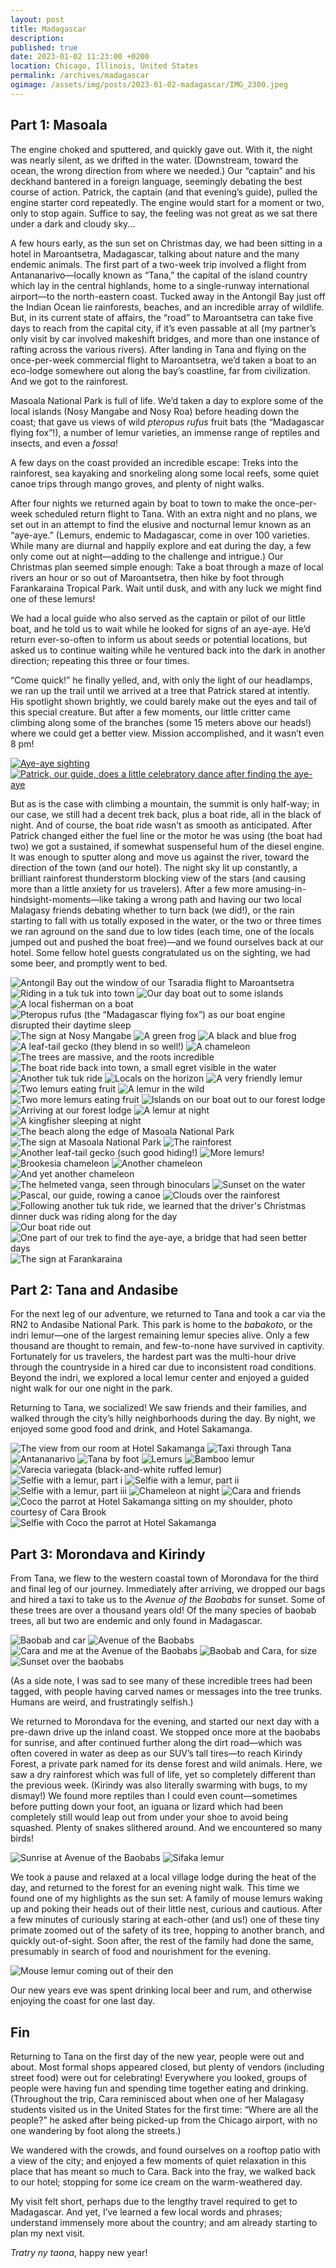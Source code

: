 ```yaml
---
layout: post
title: Madagascar
description: 
published: true
date: 2023-01-02 11:23:00 +0200
location: Chicago, Illinois, United States
permalink: /archives/madagascar
ogimage: /assets/img/posts/2023-01-02-madagascar/IMG_2300.jpeg
---
```

## Part 1: Masoala

The engine choked and sputtered, and quickly gave out. With it, the night was nearly silent, as we drifted in the water. (Downstream, toward the ocean, the wrong direction from where we needed.) Our “captain” and his deckhand bantered in a foreign language, seemingly debating the best course of action. Patrick, the captain (and that evening’s guide), pulled the engine starter cord repeatedly. The engine would start for a moment or two, only to stop again. Suffice to say, the feeling was not great as we sat there under a dark and cloudy sky...

A few hours early, as the sun set on Christmas day, we had been sitting in a hotel in Maroantsetra, Madagascar, talking about nature and the many endemic animals. The first part of a two-week trip involved a flight from Antananarivo—locally known as “Tana,” the capital of the island country which lay in the central highlands, home to a single-runway international airport—to the north-eastern coast. Tucked away in the Antongil Bay just off the Indian Ocean lie rainforests, beaches, and an incredible array of wildlife. But, in its current state of affairs, the “road” to Maroantsetra can take five days to reach from the capital city, if it’s even passable at all (my partner’s only visit by car involved makeshift bridges, and more than one instance of rafting across the various rivers). After landing in Tana and flying on the once-per-week commercial flight to Maroantsetra, we’d taken a boat to an eco-lodge somewhere out along the bay’s coastline, far from civilization. And we got to the rainforest.

Masoala National Park is full of life. We’d taken a day to explore some of the local islands (Nosy Mangabe and Nosy Roa) before heading down the coast; that gave us views of wild *pteropus rufus* fruit bats (the “Madagascar flying fox”!), a number of lemur varieties, an immense range of reptiles and insects, and even a *fossa*!

A few days on the coast provided an incredible escape: Treks into the rainforest, sea kayaking and snorkeling along some local reefs, some quiet canoe trips through mango groves, and plenty of night walks.

After four nights we returned again by boat to town to make the once-per-week scheduled return flight to Tana. With an extra night and no plans, we set out in an attempt to find the elusive and nocturnal lemur known as an “aye-aye.” (Lemurs, endemic to Madagascar, come in over 100 varieties. While many are diurnal and happily explore and eat during the day, a few only come out at night—adding to the challenge and intrigue.) Our Christmas plan seemed simple enough: Take a boat through a maze of local rivers an hour or so out of Maroantsetra, then hike by foot through Farankaraina Tropical Park. Wait until dusk, and with any luck we might find one of these lemurs! 

We had a local guide who also served as the captain or pilot of our little boat, and he told us to wait while he looked for signs of an aye-aye. He’d return ever-so-often to inform us about seeds or potential locations, but asked us to continue waiting while he ventured back into the dark in another direction; repeating this three or four times.

“Come quick!” he finally yelled, and, with only the light of our headlamps, we ran up the trail until we arrived at a tree that Patrick stared at intently. His spotlight shown brightly, we could barely make out the eyes and tail of this special creature. But after a few moments, our little critter came climbing along some of the branches (some 15 meters above our heads!) where we could get a better view. Mission accomplished, and it wasn’t even 8 pm!

<a href="https://benjaminchait-net.s3.amazonaws.com/IMG_2609.mov">![Aye-aye sighting][1]</a>
<a href="https://benjaminchait-net.s3.amazonaws.com/IMG_2646.mov">![Patrick, our guide, does a little celebratory dance after finding the aye-aye][2]</a>

But as is the case with climbing a mountain, the summit is only half-way; in our case, we still had a decent trek back, plus a boat ride, all in the black of night. And of course, the boat ride wasn’t as smooth as anticipated. After Patrick changed either the fuel line or the motor he was using (the boat had two) we got a sustained, if somewhat suspenseful hum of the diesel engine. It was enough to sputter along and move us against the river, toward the direction of the town (and our hotel). The night sky lit up constantly, a brilliant rainforest thunderstorm blocking view of the stars (and causing more than a little anxiety for us travelers). After a few more amusing-in-hindsight-moments—like taking a wrong path and having our two local Malagasy friends debating whether to turn back (we did!), or the rain starting to fall with us totally exposed in the water, or the two or three times we ran aground on the sand due to low tides (each time, one of the locals jumped out and pushed the boat free)—and we found ourselves back at our hotel. Some fellow hotel guests congratulated us on the sighting, we had some beer, and promptly went to bed.

![Antongil Bay out the window of our Tsaradia flight to Maroantsetra][3]
![Riding in a tuk tuk into town][4]
![Our day boat out to some islands][5]
![A local fisherman on a boat][6]
![Pteropus rufus (the “Madagascar flying fox”) as our boat engine disrupted their daytime sleep][7]
![The sign at Nosy Mangabe][8]
![A green frog][9]
![A black and blue frog][10]
![A leaf-tail gecko (they blend in so well!)][11]
![A chameleon][12]
![The trees are massive, and the roots incredible][13]
![The boat ride back into town, a small egret visible in the water][14]
![Another tuk tuk ride][15]
![Locals on the horizon][16]
![A very friendly lemur][17]
![Two lemurs eating fruit][18]
![A lemur in the wild][19]
![Two more lemurs eating fruit][20]
![Islands on our boat out to our forest lodge][21]
![Arriving at our forest lodge][22]
![A lemur at night][23]
![A kingfisher sleeping at night][24]
![The beach along the edge of Masoala National Park][25]
![The sign at Masoala National Park][26]
![The rainforest][27]
![Another leaf-tail gecko (such good hiding!)][28]
![More lemurs!][29]
![Brookesia chameleon][30]
![Another chameleon][31]
![And yet another chameleon][32]
![The helmeted vanga, seen through binoculars][33]
![Sunset on the water][34]
![Pascal, our guide, rowing a canoe][35]
![Clouds over the rainforest][36]
![Following another tuk tuk ride, we learned that the driver's Christmas dinner duck was riding along for the day][37]
![Our boat ride out][38]
![One part of our trek to find the aye-aye, a bridge that had seen better days][39]
![The sign at Farankaraina][40]

## Part 2: Tana and Andasibe

For the next leg of our adventure, we returned to Tana and took a car via the RN2 to Andasibe National Park. This park is home to the *‌babakoto*, or the indri lemur—one of the largest remaining lemur species alive. Only a few thousand are thought to remain, and few-to-none have survived in captivity. Fortunately for us travelers, the hardest part was the multi-hour drive through the countryside in a hired car due to inconsistent road conditions. Beyond the indri, we explored a local lemur center and enjoyed a guided night walk for our one night in the park.

Returning to Tana, we socialized! We saw friends and their families, and walked through the city’s hilly neighborhoods during the day. By night, we enjoyed some good food and drink, and Hotel Sakamanga.

![The view from our room at Hotel Sakamanga][41]
![Taxi through Tana][42]
![Antananarivo][43]
![Tana by foot][44]
![Lemurs][45]
![Bamboo lemur][46]
![Varecia variegata (black-and-white ruffed lemur)][47]
![Selfie with a lemur, part i][48]
![Selfie with a lemur, part ii][49]
![Selfie with a lemur, part iii][50]
![Chameleon at night][51]
![Cara and friends][52]
![Coco the parrot at Hotel Sakamanga sitting on my shoulder, photo courtesy of Cara Brook][62]
![Selfie with Coco the parrot at Hotel Sakamanga][53]

## Part 3: Morondava and Kirindy

From Tana, we flew to the western coastal town of Morondava for the third and final leg of our journey. Immediately after arriving, we dropped our bags and hired a taxi to take us to the *Avenue of the Baobabs* for sunset. Some of these trees are over a thousand years old! Of the many species of baobab trees, all but two are endemic and only found in Madagascar.

![Baobab and car][54]
![Avenue of the Baobabs][55]
![Cara and me at the Avenue of the Baobabs][56]
![Baobab and Cara, for size][57]
![Sunset over the baobabs][58]

(As a side note, I was sad to see many of these incredible trees had been tagged, with people having carved names or messages into the tree trunks. Humans are weird, and frustratingly selfish.)

We returned to Morondava for the evening, and started our next day with a pre-dawn drive up the inland coast. We stopped once more at the baobabs for sunrise, and after continued further along the dirt road—which was often covered in water as deep as our SUV’s tall tires—to reach Kirindy Forest, a private park named for its dense forest and wild animals. Here, we saw a dry rainforest which was full of life, yet so completely different than the previous week. (Kirindy was also literally swarming with bugs, to my dismay!) We found more reptiles than I could even count—sometimes before putting down your foot, an iguana or lizard which had been completely still would leap out from under your shoe to avoid being squashed. Plenty of snakes slithered around. And we encountered so many birds!

![Sunrise at Avenue of the Baobabs][59]
![Sifaka lemur][60]

We took a pause and relaxed at a local village lodge during the heat of the day, and returned to the forest for an evening night walk. This time we found one of my highlights as the sun set: A family of mouse lemurs waking up and poking their heads out of their little nest, curious and cautious. After a few minutes of curiously staring at each-other (and us!) one of these tiny primate zoomed out of the safety of its tree, hopping to another branch, and quickly out-of-sight. Soon after, the rest of the family had done the same, presumably in search of food and nourishment for the evening.

![Mouse lemur coming out of their den][61]

Our new years eve was spent drinking local beer and rum, and otherwise enjoying the coast for one last day.

## Fin

Returning to Tana on the first day of the new year, people were out and about. Most formal shops appeared closed, but plenty of vendors (including street food) were out for celebrating! Everywhere you looked, groups of people were having fun and spending time together eating and drinking. (Throughout the trip, Cara reminisced about when one of her Malagasy students visited us in the United States for the first time: “Where are all the people?” he asked after being picked-up from the Chicago airport, with no one wandering by foot along the streets.)

We wandered with the crowds, and found ourselves on a rooftop patio with a view of the city; and enjoyed a few moments of quiet relaxation in this place that has meant so much to Cara. Back into the fray, we walked back to our hotel; stopping for some ice cream on the warm-weathered day.

My visit felt short, perhaps due to the lengthy travel required to get to Madagascar. And yet, I’ve learned a few local words and phrases; understand immensely more about the country; and am already starting to plan my next visit.

*‌Tratry ny taona*, happy new year!

[1]: /assets/img/posts/2023-01-02-madagascar/IMG_2609.jpeg
[2]: /assets/img/posts/2023-01-02-madagascar/IMG_2646.jpeg

[3]: /assets/img/posts/2023-01-02-madagascar/IMG_1316.jpeg
[4]: /assets/img/posts/2023-01-02-madagascar/IMG_1347.jpeg
[5]: /assets/img/posts/2023-01-02-madagascar/IMG_1373.jpeg
[6]: /assets/img/posts/2023-01-02-madagascar/IMG_1426.jpeg
[7]: /assets/img/posts/2023-01-02-madagascar/IMG_1491.jpeg
[8]: /assets/img/posts/2023-01-02-madagascar/IMG_1536.jpeg
[9]: /assets/img/posts/2023-01-02-madagascar/IMG_1547.jpeg
[10]: /assets/img/posts/2023-01-02-madagascar/IMG_1554.jpeg
[11]: /assets/img/posts/2023-01-02-madagascar/IMG_1569.jpeg
[12]: /assets/img/posts/2023-01-02-madagascar/IMG_1584.jpeg
[13]: /assets/img/posts/2023-01-02-madagascar/IMG_1654.jpeg
[14]: /assets/img/posts/2023-01-02-madagascar/IMG_1707.jpeg
[15]: /assets/img/posts/2023-01-02-madagascar/IMG_1713.jpeg
[16]: /assets/img/posts/2023-01-02-madagascar/IMG_1730.jpeg
[17]: /assets/img/posts/2023-01-02-madagascar/IMG_1790.jpeg
[18]: /assets/img/posts/2023-01-02-madagascar/IMG_1829.jpeg
[19]: /assets/img/posts/2023-01-02-madagascar/IMG_1873.jpeg
[20]: /assets/img/posts/2023-01-02-madagascar/IMG_1886.jpeg
[21]: /assets/img/posts/2023-01-02-madagascar/IMG_1889.jpeg
[22]: /assets/img/posts/2023-01-02-madagascar/IMG_1893.jpeg
[23]: /assets/img/posts/2023-01-02-madagascar/IMG_1934.jpeg
[24]: /assets/img/posts/2023-01-02-madagascar/IMG_1939.jpeg
[25]: /assets/img/posts/2023-01-02-madagascar/IMG_1980.jpeg
[26]: /assets/img/posts/2023-01-02-madagascar/IMG_1982.jpeg
[27]: /assets/img/posts/2023-01-02-madagascar/IMG_2038.jpeg
[28]: /assets/img/posts/2023-01-02-madagascar/IMG_2050.jpeg
[29]: /assets/img/posts/2023-01-02-madagascar/IMG_2140.jpeg
[30]: /assets/img/posts/2023-01-02-madagascar/IMG_2153.jpeg
[31]: /assets/img/posts/2023-01-02-madagascar/IMG_2203.jpeg
[32]: /assets/img/posts/2023-01-02-madagascar/IMG_2212.jpeg
[33]: /assets/img/posts/2023-01-02-madagascar/IMG_2300.jpeg
[34]: /assets/img/posts/2023-01-02-madagascar/IMG_2336.jpeg
[35]: /assets/img/posts/2023-01-02-madagascar/IMG_2406.jpeg
[36]: /assets/img/posts/2023-01-02-madagascar/IMG_2470.jpeg
[37]: /assets/img/posts/2023-01-02-madagascar/IMG_2546.jpeg
[38]: /assets/img/posts/2023-01-02-madagascar/IMG_2556.jpeg
[39]: /assets/img/posts/2023-01-02-madagascar/IMG_2573.jpeg
[40]: /assets/img/posts/2023-01-02-madagascar/IMG_2580.jpeg

[41]: /assets/img/posts/2023-01-02-madagascar/IMG_2677.jpeg
[42]: /assets/img/posts/2023-01-02-madagascar/IMG_2682.jpeg
[43]: /assets/img/posts/2023-01-02-madagascar/IMG_2690.jpeg
[44]: /assets/img/posts/2023-01-02-madagascar/IMG_2700.jpeg
[45]: /assets/img/posts/2023-01-02-madagascar/IMG_2739.jpeg
[46]: /assets/img/posts/2023-01-02-madagascar/IMG_2741.jpeg
[47]: /assets/img/posts/2023-01-02-madagascar/IMG_2759.jpeg
[48]: /assets/img/posts/2023-01-02-madagascar/IMG_2774.jpeg
[49]: /assets/img/posts/2023-01-02-madagascar/IMG_2775.jpeg
[50]: /assets/img/posts/2023-01-02-madagascar/IMG_2776.jpeg
[51]: /assets/img/posts/2023-01-02-madagascar/IMG_2779.jpeg
[52]: /assets/img/posts/2023-01-02-madagascar/IMG_2841.jpeg
[53]: /assets/img/posts/2023-01-02-madagascar/IMG_2853.jpeg

[54]: /assets/img/posts/2023-01-02-madagascar/IMG_2867.jpeg
[55]: /assets/img/posts/2023-01-02-madagascar/IMG_2873.jpeg
[56]: /assets/img/posts/2023-01-02-madagascar/IMG_2877.jpeg
[57]: /assets/img/posts/2023-01-02-madagascar/IMG_2936.jpeg
[58]: /assets/img/posts/2023-01-02-madagascar/IMG_2997.jpeg
[59]: /assets/img/posts/2023-01-02-madagascar/IMG_3018.jpeg
[60]: /assets/img/posts/2023-01-02-madagascar/IMG_3024.jpeg
[61]: /assets/img/posts/2023-01-02-madagascar/IMG_3067.jpeg

[62]: /assets/img/posts/2023-01-02-madagascar/IMG_4125.jpeg